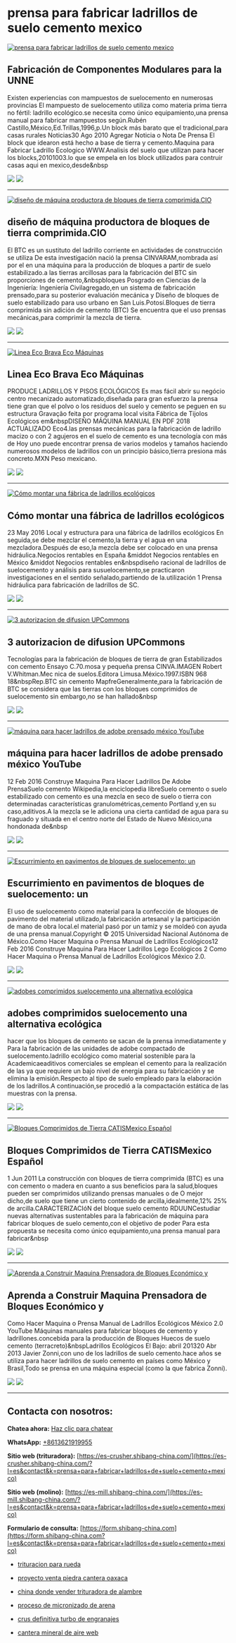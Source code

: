 # prensa para fabricar ladrillos de suelo cemento mexico

<a href="https://swt.shibang-china.com/?l=es&img&k=prensa+para+fabricar+ladrillos+de+suelo+cemento+mexico" target="_blank">![prensa para fabricar ladrillos de suelo cemento mexico](http://static.shibang-china.com/all-800x300/634.jpg)</a>

## Fabricación de Componentes Modulares para la UNNE
Existen experiencias con mampuestos de suelocemento en numerosas provincias El mampuesto de suelocemento utiliza como materia prima tierra no fértil: ladrillo ecológico.se necesita como único equipamiento,una prensa manual para fabricar mampuestos según.Rubén Castillo,México,Ed.Trillas,1996,p.Un block más barato que el tradicional,para casas rurales Noticias30 Ago 2010 Agregar Noticia o Nota De Prensa El block que idearon está hecho a base de tierra y cemento.Maquina para Fabricar Ladrillo Ecologico WWW.Analisis del suelo que utilizan para hacer los blocks,20101003.lo que se empela en los block utilizados para contruir casas aqui en mexico,desde&nbsp


<a href="https://whatsapp.shibangsoft.com/WhatsApp.php" target="_blank" title="WhatsApp">![](http://static.shibang-china.com/icon/whatsapp.png)</a> <a href="https://swt.shibang-china.com/?l=es&icon&k=prensa+para+fabricar+ladrillos+de+suelo+cemento+mexico" target="_blank">![](http://static.shibang-china.com/icon/chat-es.png)</a>

---

<a href="https://swt.shibang-china.com/?l=es&img&k=prensa+para+fabricar+ladrillos+de+suelo+cemento+mexico" target="_blank">![diseño de máquina productora de bloques de tierra comprimida.CIO](http://static.shibang-china.com/all-800x300/647.jpg)</a>

## diseño de máquina productora de bloques de tierra comprimida.CIO
El BTC es un sustituto del ladrillo corriente en actividades de construcción se utiliza De esta investigación nació la prensa CINVARAM,nombrada así por el en una máquina para la producción de bloques a partir de suelo estabilizado.a las tierras arcillosas para la fabricación del BTC sin proporciones de cemento,&nbspbloques Posgrado en Ciencias de la Ingeniería: Ingeniería Civilagregado,en un sistema de fabricación prensado,para su posterior evaluación mecánica y Diseño de bloques de suelo estabilizado para uso urbano en San Luis.Potosí.Bloques de tierra comprimida sin adición de cemento (BTC) Se encuentra que el uso prensas mecánicas,para comprimir la mezcla de tierra.


<a href="https://whatsapp.shibangsoft.com/WhatsApp.php" target="_blank" title="WhatsApp">![](http://static.shibang-china.com/icon/whatsapp.png)</a> <a href="https://swt.shibang-china.com/?l=es&icon&k=prensa+para+fabricar+ladrillos+de+suelo+cemento+mexico" target="_blank">![](http://static.shibang-china.com/icon/chat-es.png)</a>

---

<a href="https://swt.shibang-china.com/?l=es&img&k=prensa+para+fabricar+ladrillos+de+suelo+cemento+mexico" target="_blank">![Linea Eco Brava Eco Máquinas](http://static.shibang-china.com/all-800x300/1351.jpg)</a>

## Linea Eco Brava Eco Máquinas
PRODUCE LADRILLOS Y PISOS ECOLÓGICOS Es mas fácil abrir su negócio centro mecanizado automatizado,diseñada para gran esfuerzo la prensa tiene gran que el polvo o los residuos del suelo y cemento se peguen en su estructura Gravação feita por programa local visita Fábrica de Tijolos Ecológicos em&nbspDISEÑO MÁQUINA MANUAL EN PDF 2018 ACTUALIZADO Eco4.las prensas mecánicas para la fabricación de ladrillo macizo o con 2 agujeros en el suelo de cemento es una tecnología con más de Hoy uno puede encontrar prensa de varios modelos y tamaños haciendo numerosos modelos de ladrillos con un principio básico,tierra presiona más concreto.MXN Peso mexicano.


<a href="https://whatsapp.shibangsoft.com/WhatsApp.php" target="_blank" title="WhatsApp">![](http://static.shibang-china.com/icon/whatsapp.png)</a> <a href="https://swt.shibang-china.com/?l=es&icon&k=prensa+para+fabricar+ladrillos+de+suelo+cemento+mexico" target="_blank">![](http://static.shibang-china.com/icon/chat-es.png)</a>

---

<a href="https://swt.shibang-china.com/?l=es&img&k=prensa+para+fabricar+ladrillos+de+suelo+cemento+mexico" target="_blank">![Cómo montar una fábrica de ladrillos ecológicos](http://static.shibang-china.com/all-800x300/1436.jpg)</a>

## Cómo montar una fábrica de ladrillos ecológicos
23 May 2016 Local y estructura para una fábrica de ladrillos ecológicos En seguida,se debe mezclar el cemento,la tierra y el agua en una mezcladora.Después de eso,la mezcla debe ser colocado en una prensa hidráulica.Negocios rentables en España &middot Negocios rentables en México &middot Negocios rentables en&nbspdiseño racional de ladrillos de suelocemento y análisis para susuelocemento,se practicaron investigaciones en el sentido señalado,partiendo de la.utilización 1 Prensa hidráulica para fabricación de ladrillos de SC.


<a href="https://whatsapp.shibangsoft.com/WhatsApp.php" target="_blank" title="WhatsApp">![](http://static.shibang-china.com/icon/whatsapp.png)</a> <a href="https://swt.shibang-china.com/?l=es&icon&k=prensa+para+fabricar+ladrillos+de+suelo+cemento+mexico" target="_blank">![](http://static.shibang-china.com/icon/chat-es.png)</a>

---

<a href="https://swt.shibang-china.com/?l=es&img&k=prensa+para+fabricar+ladrillos+de+suelo+cemento+mexico" target="_blank">![3 autorizacion de difusion UPCommons](http://static.shibang-china.com/all-800x300/928.jpg)</a>

## 3 autorizacion de difusion UPCommons
Tecnologías para la fabricación de bloques de tierra de gran Estabilizados con cemento Ensayo C.70.mosa y pequeña prensa CINVA.IMAGEN Robert V.Whitman.Mec nica de suelos.Editora Limusa.México.1997.ISBN 968 18&nbspRep.BTC sin cemento MapfreGeneralmente,para la fabricación de BTC se considera que las tierras con los bloques comprimidos de suelocemento sin embargo,no se han hallado&nbsp


<a href="https://whatsapp.shibangsoft.com/WhatsApp.php" target="_blank" title="WhatsApp">![](http://static.shibang-china.com/icon/whatsapp.png)</a> <a href="https://swt.shibang-china.com/?l=es&icon&k=prensa+para+fabricar+ladrillos+de+suelo+cemento+mexico" target="_blank">![](http://static.shibang-china.com/icon/chat-es.png)</a>

---

<a href="https://swt.shibang-china.com/?l=es&img&k=prensa+para+fabricar+ladrillos+de+suelo+cemento+mexico" target="_blank">![máquina para hacer ladrillos de adobe prensado méxico YouTube](http://static.shibang-china.com/all-800x300/853.jpg)</a>

## máquina para hacer ladrillos de adobe prensado méxico YouTube
12 Feb 2016 Construye Maquina Para Hacer Ladrillos De Adobe PrensaSuelo cemento Wikipedia,la enciclopedia libreSuelo cemento o suelo estabilizado con cemento es una mezcla en seco de suelo o tierra con determinadas características granulométricas,cemento Portland y,en su caso,aditivos.A la mezcla se le adiciona una cierta cantidad de agua para su fraguado y situada en el centro norte del Estado de Nuevo México,una hondonada de&nbsp


<a href="https://whatsapp.shibangsoft.com/WhatsApp.php" target="_blank" title="WhatsApp">![](http://static.shibang-china.com/icon/whatsapp.png)</a> <a href="https://swt.shibang-china.com/?l=es&icon&k=prensa+para+fabricar+ladrillos+de+suelo+cemento+mexico" target="_blank">![](http://static.shibang-china.com/icon/chat-es.png)</a>

---

<a href="https://swt.shibang-china.com/?l=es&img&k=prensa+para+fabricar+ladrillos+de+suelo+cemento+mexico" target="_blank">![Escurrimiento en pavimentos de bloques de suelocemento: un](http://static.shibang-china.com/all-800x300/1406.jpg)</a>

## Escurrimiento en pavimentos de bloques de suelocemento: un
El uso de suelocemento como material para la confección de bloques de pavimento del material utilizado,la fabricación artesanal y la participación de mano de obra local.el material pasó por un tamiz y se moldeó con ayuda de una prensa manual.Copyright © 2015 Universidad Nacional Autónoma de México.Como Hacer Maquina o Prensa Manual de Ladrillos Ecológicos12 Feb 2016 Construye Maquina Para Hacer Ladrillos Lego Ecológicos 2 Como Hacer Maquina o Prensa Manual de Ladrillos Ecológicos México 2.0.


<a href="https://whatsapp.shibangsoft.com/WhatsApp.php" target="_blank" title="WhatsApp">![](http://static.shibang-china.com/icon/whatsapp.png)</a> <a href="https://swt.shibang-china.com/?l=es&icon&k=prensa+para+fabricar+ladrillos+de+suelo+cemento+mexico" target="_blank">![](http://static.shibang-china.com/icon/chat-es.png)</a>

---

<a href="https://swt.shibang-china.com/?l=es&img&k=prensa+para+fabricar+ladrillos+de+suelo+cemento+mexico" target="_blank">![adobes comprimidos suelocemento una alternativa ecológica](http://static.shibang-china.com/all-800x300/1345.jpg)</a>

## adobes comprimidos suelocemento una alternativa ecológica
hacer que los bloques de cemento se sacan de la prensa inmediatamente y Para la fabricación de las unidades de adobe compactado de suelocemento.ladrillo ecológico como material sostenible para la Academicaeaditivos comerciales se emplean el cemento para la realización de las ya que requiere un bajo nivel de energía para su fabricación y se elimina la emisión.Respecto al tipo de suelo empleado para la elaboración de los ladrillos.A continuación,se procedió a la compactación estática de las muestras con la prensa.


<a href="https://whatsapp.shibangsoft.com/WhatsApp.php" target="_blank" title="WhatsApp">![](http://static.shibang-china.com/icon/whatsapp.png)</a> <a href="https://swt.shibang-china.com/?l=es&icon&k=prensa+para+fabricar+ladrillos+de+suelo+cemento+mexico" target="_blank">![](http://static.shibang-china.com/icon/chat-es.png)</a>

---

<a href="https://swt.shibang-china.com/?l=es&img&k=prensa+para+fabricar+ladrillos+de+suelo+cemento+mexico" target="_blank">![Bloques Comprimidos de Tierra CATISMexico Español](http://static.shibang-china.com/all-800x300/713.jpg)</a>

## Bloques Comprimidos de Tierra CATISMexico Español
1 Jun 2011 La construcción con bloques de tierra comprimida (BTC) es una con cemento o madera en cuanto a sus beneficios para la salud,bloques pueden ser comprimidos utilizando prensas manuales o de O mejor dicho,de suelo que tiene un cierto contenido de arcilla,idealmente,12% 25% de arcilla.CARACTERIZACIóN del bloque suelo cemento RDUUNCestudiar nuevas alternativas sustentables para la fabricación de máquina para fabricar bloques de suelo cemento,con el objetivo de poder Para esta propuesta se necesita como único equipamiento,una prensa manual para fabricar&nbsp


<a href="https://whatsapp.shibangsoft.com/WhatsApp.php" target="_blank" title="WhatsApp">![](http://static.shibang-china.com/icon/whatsapp.png)</a> <a href="https://swt.shibang-china.com/?l=es&icon&k=prensa+para+fabricar+ladrillos+de+suelo+cemento+mexico" target="_blank">![](http://static.shibang-china.com/icon/chat-es.png)</a>

---

<a href="https://swt.shibang-china.com/?l=es&img&k=prensa+para+fabricar+ladrillos+de+suelo+cemento+mexico" target="_blank">![Aprenda a Construir Maquina Prensadora de Bloques Económico y](http://static.shibang-china.com/all-800x300/1090.jpg)</a>

## Aprenda a Construir Maquina Prensadora de Bloques Económico y
Como Hacer Maquina o Prensa Manual de Ladrillos Ecológicos México 2.0 YouTube Máquinas manuales para fabricar bloques de cemento y ladrillones.concebida para la producción de Bloques Huecos de suelo cemento (terracreto)&nbspLadrillos Ecológicos El Bajo: abril 201320 Abr 2013 Javier Zonni,con uno de los ladrillos de suelo cemento.hace años se utiliza para hacer ladrillos de suelo cemento en países como México y Brasil,Todo se prensa en una máquina especial (como la que fabrica Zonni).


<a href="https://whatsapp.shibangsoft.com/WhatsApp.php" target="_blank" title="WhatsApp">![](http://static.shibang-china.com/icon/whatsapp.png)</a> <a href="https://swt.shibang-china.com/?l=es&icon&k=prensa+para+fabricar+ladrillos+de+suelo+cemento+mexico" target="_blank">![](http://static.shibang-china.com/icon/chat-es.png)</a>

---
## Contacta con nosotros:

**Chatea ahora:** [Haz clic para chatear](https://swt.shibang-china.com?l=es&contact&k=prensa+para+fabricar+ladrillos+de+suelo+cemento+mexico)

**WhatsApp:**  [+8613621919955](https://whatsapp.shibangsoft.com/WhatsApp.php)

**Sitio web (trituradora):** [https://es-crusher.shibang-china.com/](https://es-crusher.shibang-china.com/?l=es&contact&k=prensa+para+fabricar+ladrillos+de+suelo+cemento+mexico)

**Sitio web (molino):** [https://es-mill.shibang-china.com/](https://es-mill.shibang-china.com/?l=es&contact&k=prensa+para+fabricar+ladrillos+de+suelo+cemento+mexico)

**Formulario de consulta:** [https://form.shibang-china.com](https://form.shibang-china.com?l=es&contact&k=prensa+para+fabricar+ladrillos+de+suelo+cemento+mexico)

* [trituracion para rueda](../68/trituracion%20para%20rueda.md)

* [proyecto venta piedra cantera oaxaca](../70/proyecto%20venta%20piedra%20cantera%20oaxaca.md)

* [china donde vender trituradora de alambre](../69/china%20donde%20vender%20trituradora%20de%20alambre.md)

* [proceso de micronizado de arena](../79/proceso%20de%20micronizado%20de%20arena.md)

* [crus definitiva turbo de engranajes](../72/crus%20definitiva%20turbo%20de%20engranajes.md)

* [cantera mineral de aire web](../80/cantera%20mineral%20de%20aire%20web.md)